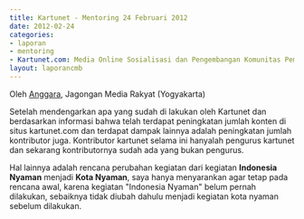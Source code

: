 ```yaml
---
title: Kartunet - Mentoring 24 Februari 2012
date: 2012-02-24
categories:
- laporan
- mentoring
- Kartunet.com: Media Online Sosialisasi dan Pengembangan Komunitas Pemuda dengan Disabilitas
layout: laporancmb
---
```


Oleh [Anggara](http://wiki.ciptamedia.org/index.php?title=Pengguna:Anggara&action=edit&redlink=1), Jagongan Media Rakyat (Yogyakarta)

Setelah mendengarkan apa yang sudah di lakukan oleh Kartunet dan berdasarkan informasi bahwa telah terdapat peningkatan jumlah konten di situs kartunet.com dan terdapat dampak lainnya adalah peningkatan jumlah kontributor juga. Kontributor kartunet selama ini hanyalah pengurus kartunet dan sekarang kontributornya sudah ada yang bukan pengurus.

Hal lainnya adalah rencana perubahan kegiatan dari kegiatan **Indonesia Nyaman** menjadi **Kota Nyaman**, saya hanya menyarankan agar tetap pada rencana awal, karena kegiatan "Indonesia Nyaman" belum pernah dilakukan, sebaiknya tidak diubah dahulu menjadi kegiatan kota nyaman sebelum dilakukan.

